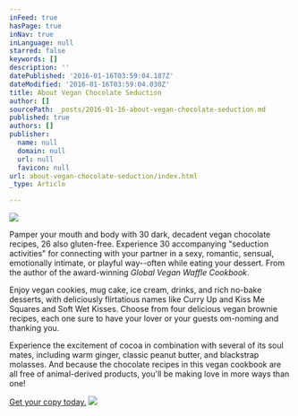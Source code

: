 ```yaml
---
inFeed: true
hasPage: true
inNav: true
inLanguage: null
starred: false
keywords: []
description: ''
datePublished: '2016-01-16T03:59:04.187Z'
dateModified: '2016-01-16T03:59:04.030Z'
title: About Vegan Chocolate Seduction
author: []
sourcePath: _posts/2016-01-16-about-vegan-chocolate-seduction.md
published: true
authors: []
publisher:
  name: null
  domain: null
  url: null
  favicon: null
url: about-vegan-chocolate-seduction/index.html
_type: Article

---
```

![](https://the-grid-user-content.s3-us-west-2.amazonaws.com/84f5146d-44ba-4e01-9bf8-f9bf1fccfb2c.JPG)

Pamper your mouth and body with 30 dark, decadent vegan chocolate recipes, 26 also gluten-free. Experience 30 accompanying "seduction activities" for connecting with your partner in a sexy, romantic, sensual, emotionally intimate, or playful way--often while eating your dessert. From the author of the award-winning _Global Vegan Waffle Cookbook_.

Enjoy vegan cookies, mug cake, ice cream, drinks, and rich no-bake desserts, with deliciously flirtatious names like Curry Up and Kiss Me Squares and Soft Wet Kisses. Choose from four delicious vegan brownie recipes, each one sure to have your lover or your guests om-noming and thanking you.

Experience the excitement of cocoa in combination with several of its soul mates, including warm ginger, classic peanut butter, and blackstrap molasses. And because the chocolate recipes in this vegan cookbook are all free of animal-derived products, you'll be making love in more ways than one!

[Get your copy today.][0]
![](https://s3-us-west-2.amazonaws.com/the-grid-img/p/25ca3f8debd60691e4ec13cca6b2a1a381f38559.jpg)

[0]: http://amzn.to/1n7sPdW
